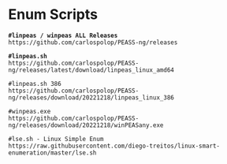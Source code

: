 # Enum Scripts

<pre class="language-powershell"><code class="lang-powershell"><strong>#linpeas / winpeas ALL Releases
</strong>https://github.com/carlospolop/PEASS-ng/releases

<strong>#linpeas.sh
</strong>https://github.com/carlospolop/PEASS-ng/releases/latest/download/linpeas_linux_amd64

#linpeas.sh 386
https://github.com/carlospolop/PEASS-ng/releases/download/20221218/linpeas_linux_386

#winpeas.exe
https://github.com/carlospolop/PEASS-ng/releases/download/20221218/winPEASany.exe

#lse.sh - Linux Simple Enum
https://raw.githubusercontent.com/diego-treitos/linux-smart-enumeration/master/lse.sh
</code></pre>

